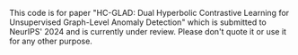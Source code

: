 This code is for paper "HC-GLAD: Dual Hyperbolic Contrastive Learning for Unsupervised Graph-Level Anomaly Detection" which is submitted to NeurIPS' 2024 and is currently under review. 
Please don't quote it or use it for any other purpose.
